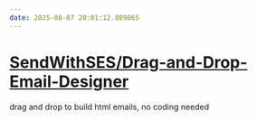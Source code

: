 ```yaml
---
date: 2025-08-07 20:01:12.809865
---
```


# [SendWithSES/Drag-and-Drop-Email-Designer](https://github.com/SendWithSES/Drag-and-Drop-Email-Designer)

drag and drop to build html emails, no coding needed